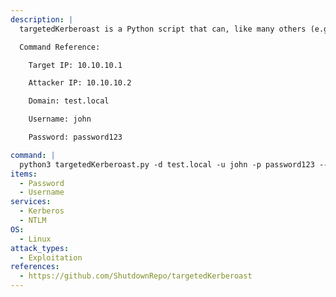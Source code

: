 ```yaml
---
description: |
  targetedKerberoast is a Python script that can, like many others (e.g. GetUserSPNs.py), print "kerberoast" hashes for user accounts that have a SPN set. This tool brings the following additional feature: for each user without SPNs, it tries to set one (abuse of a write permission on the servicePrincipalName attribute), print the "kerberoast" hash, and delete the temporary SPN set for that operation.

  Command Reference:

  	Target IP: 10.10.10.1

  	Attacker IP: 10.10.10.2

  	Domain: test.local

  	Username: john

  	Password: password123

command: |
  python3 targetedKerberoast.py -d test.local -u john -p password123 --dc-ip 10.10.10.1
items:
  - Password
  - Username
services:
  - Kerberos
  - NTLM
OS:
  - Linux
attack_types:
  - Exploitation
references:
  - https://github.com/ShutdownRepo/targetedKerberoast
---
```

